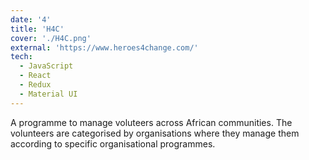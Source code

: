 ```yaml
---
date: '4'
title: 'H4C'
cover: './H4C.png'
external: 'https://www.heroes4change.com/'
tech:
  - JavaScript
  - React
  - Redux
  - Material UI
---
```


A programme to manage voluteers across African communities. The volunteers are categorised by organisations where they manage them according to specific organisational programmes.
